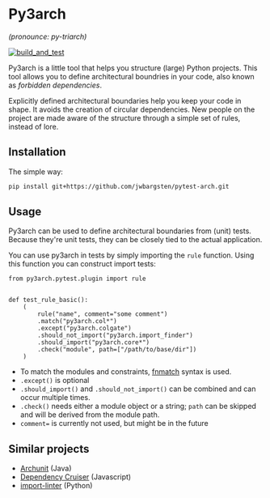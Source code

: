# Py3arch

_(pronounce: py-triarch)_

[![build_and_test](https://github.com/jwbargsten/py3arch/actions/workflows/tests.yml/badge.svg)](https://github.com/jwbargsten/py3arch/actions/workflows/tests.yml)

Py3arch is a little tool that helps you structure (large) Python projects.
This tool allows you to define architectural boundries in your code, also
known as _forbidden dependencies_.

Explicitly defined architectural boundaries help you keep your code in shape.
It avoids the creation of circular dependencies. New people on the project
are made aware of the structure through a simple set of rules, instead of lore.

## Installation


The simple way:

```sh
pip install git+https://github.com/jwbargsten/pytest-arch.git
```

## Usage

Py3arch can be used to define architectural boundaries from (unit) tests. Because they're unit tests,
they can be closely tied to the actual application. 

You can use py3arch in tests by simply importing the `rule` function. Using this
function you can construct import tests:

```
from py3arch.pytest.plugin import rule


def test_rule_basic():
    (
        rule("name", comment="some comment")
        .match("py3arch.col*")
        .except("py3arch.colgate")
        .should_not_import("py3arch.import_finder")
        .should_import("py3arch.core*")
        .check("module", path=["/path/to/base/dir"])
    )
```

- To match the modules and constraints,
  [fnmatch](https://docs.python.org/3/library/fnmatch.html) syntax is used.
- `.except()` is optional
- `.should_import()` and `.should_not_import()` can be combined and can occur multiple
  times.
- `.check()` needs either a module object or a string; `path` can be skipped and will be
  derived from the module path.
- `comment=` is currently not used, but might be in the future



## Similar projects

* [Archunit](https://www.archunit.org/) (Java)
* [Dependency Cruiser](https://github.com/sverweij/dependency-cruiser) (Javascript)
* [import-linter](https://github.com/seddonym/import-linter) (Python)
